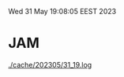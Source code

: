 Wed 31 May 19:08:05 EEST 2023
# JAM
<a href='./cache/202305/31_19.log'>./cache/202305/31_19.log</a>
